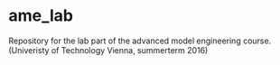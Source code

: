 # ame_lab
Repository for the lab part of the advanced model engineering course. (Univeristy of Technology Vienna, summerterm 2016)

